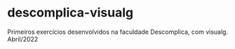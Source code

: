 # descomplica-visualg
Primeiros exercícios desenvolvidos na faculdade Descomplica, com visualg. Abril/2022
